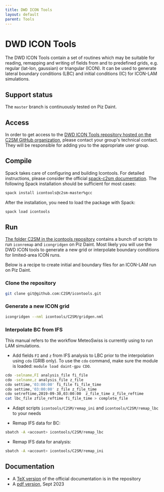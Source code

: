 ```yaml
---
title: DWD ICON Tools
layout: default
parent: Tools
---
```


# DWD ICON Tools

The DWD ICON Tools contain a set of routines which may be suitable for reading, remapping and writing of fields from and to predefined grids,
e.g. regular (lat-lon, gaussian) or triangular (ICON). It can be used to generate lateral boundary conditions (LBC) and initial conditions (IC) for ICON-LAM simulations.

## Support status

The `master` branch is continuously tested on Piz Daint.

## Access

In order to get access to the [DWD ICON Tools repository hosted on the C2SM GitHub organization](https://github.com/C2SM/icontools),
please contact your group's technical contact. They will be responsible for adding you to the appropriate user group.

## Compile

Spack takes care of configuring and building Icontools. For detailed instructions,
please consider the official [spack-c2sm documentation](https://c2sm.github.io/spack-c2sm/latest).
The following Spack installation should be sufficient for most cases:

```bash
spack install icontools@c2sm-master%gcc
```

After the installation, you need to load the package with Spack:

```bash
spack load icontools
```

## Run

[The folder C2SM in the icontools repository](https://github.com/C2SM/icontools/tree/master/C2SM) contains a bunch of scripts to run `iconremap` and `icongridgen` on Piz Daint.
Most likely you will use the DWD ICON tools to generate a new grid or interpolate boundary conditions for limited-area ICON runs. 

Below is a recipe to create initial and boundary files for an ICON-LAM run on Piz Daint.

### Clone the repository
```bash
git clone git@github.com:C2SM/icontools.git
```

### Generate a new ICON grid

 ```bash
icongridgen --nml icontools/C2SM/gridgen.nml
``` 

### Interpolate BC from IFS

This manual refers to the workflow MeteoSwiss is currently using to run LAM simulations.

* Add fields `FI` and `z` from IFS analysis to LBC prior to the interpolation using `cdo` (GRIB only). To use the `cdo` command, make sure the module is loaded: `module load daint-gpu CDO`.

```bash
cdo -selname,FI analysis_file fi_file
cdo -selname,z analysis_file z_file
cdo settime,'03:00:00' fi_file fi_file_time
cdo settime,'03:00:00' z_file z_file_time
cdo setreftime,2019-09-30,03:00:00  z_file_time z_file_reftime
cat lbc_file zfile_reftime fi_file_time > complete_file
```

* Adapt scripts `icontools/C2SM/remap_ini` and `icontools/C2SM/remap_lbc` to your needs

* Remap IFS data for BC:

 ```bash
sbatch -A <account> icontools/C2SM/remap_lbc
``` 

* Remap IFS data for analysis:

 ```bash
sbatch -A <account> icontools/C2SM/remap_ini
```

## Documentation

* A [TeX version](https://github.com/C2SM/icontools/blob/master/doc/icontools_doc.tex) of the official documentation is in the repository
* A [pdf version](https://polybox.ethz.ch/index.php/s/jdYaNrWFF8LjcrF), Sept 2023
